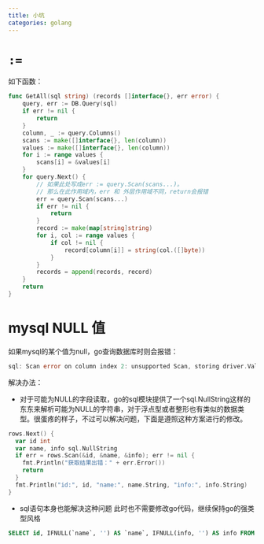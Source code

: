 ```yaml
---
title: 小坑
categories: golang
---
```


# `:=`
如下函数：
```go
func GetAll(sql string) (records []interface{}, err error) {
	query, err := DB.Query(sql)
	if err != nil {
		return
	}
	column, _ := query.Columns()
	scans := make([]interface{}, len(column))
	values := make([]interface{}, len(column))
	for i := range values {
		scans[i] = &values[i]
	}
	for query.Next() {
	    // 如果此处写成err := query.Scan(scans...)。
	    // 那么在此作用域内，err 和 外层作用域不同，return会报错
		err = query.Scan(scans...)
		if err != nil {
			return
		}
		record := make(map[string]string)
		for i, col := range values {
			if col != nil {
				record[column[i]] = string(col.([]byte))
			}
		}
		records = append(records, record)
	}
	return
}
```
# mysql NULL 值
如果mysql的某个值为null，go查询数据库时则会报错：
```go
sql: Scan error on column index 2: unsupported Scan, storing driver.Value type <nil> into type *string 
```
解决办法：

- 对于可能为NULL的字段读取，go的sql模块提供了一个sql.NullString这样的东东来解析可能为NULL的字符串，对于浮点型或者整形也有类似的数据类型。很蛋疼的样子，不过可以解决问题，下面是遵照这种方案进行的修改。
```go
rows.Next() {
  var id int
  var name, info sql.NullString
  if err = rows.Scan(&id, &name, &info); err != nil {
    fmt.Println("获取结果出错：" + err.Error())
    return
  }
  fmt.Println("id:", id, "name:", name.String, "info:", info.String)
}
```
- sql语句本身也能解决这种问题
此时也不需要修改go代码，继续保持go的强类型风格
```sql
SELECT id, IFNULL(`name`, '') AS `name`, IFNULL(info, '') AS info FROM user
```